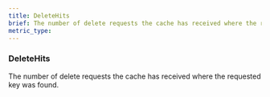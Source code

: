 ```yaml
---
title: DeleteHits
brief: The number of delete requests the cache has received where the requested key was found.
metric_type:
---
```

### DeleteHits

The number of delete requests the cache has received where the requested key was found.
